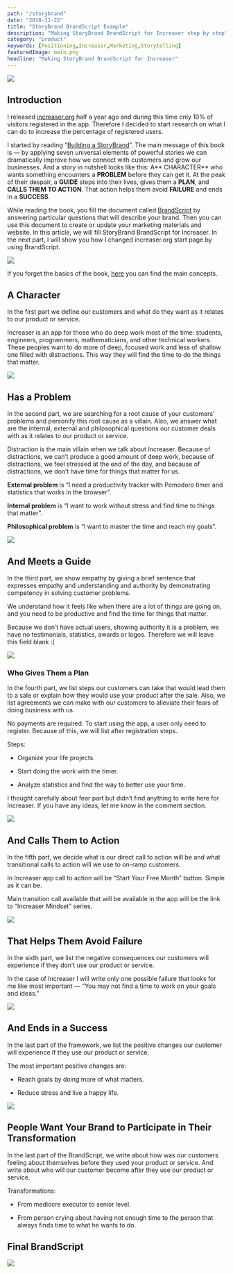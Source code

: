 ```yaml
---
path: "/storybrand"
date: "2018-11-22"
title: "StoryBrand BrandScript Example"
description: "Making StoryBrand BrandScript for Increaser step by step"
category: "product"
keywords: [Positioning,Increaser,Marketing,Storytelling]
featuredImage: main.png
headline: "Making StoryBrand BrandScript for Increaser"
---
```


![](/main.png)

## Introduction

I released [increaser.org](https://increaser.org/) half a year ago and during this time only 10% of visitors registered in the app. Therefore I decided to start research on what I can do to increase the percentage of registered users.

I started by reading “[Building a StoryBrand](https://www.amazon.com/Building-StoryBrand-Clarify-Message-Customers/dp/0718033329)”. The main message of this book is — by applying seven universal elements of powerful stories we can dramatically improve how we connect with customers and grow our businesses. And a story in nutshell looks like this: A** CHARACTER** who wants something encounters a **PROBLEM** before they can get it. At the peak of their despair, a **GUIDE** steps into their lives, gives them a **PLAN**, and **CALLS THEM TO ACTION**. That action helps them avoid **FAILURE** and ends in a **SUCCESS**.

While reading the book, you fill the document called [BrandScript](https://www.mystorybrand.com/) by answering particular questions that will describe your brand. Then you can use this document to create or update your marketing materials and website. In this article, we will fill StoryBrand BrandScript for Increaser. In the next part, I will show you how I changed increaser.org start page by using BrandScript.

![](storybrand.png)

If you forget the basics of the book, [here](https://booksconcepts.com/building-a-storybrand-by-donald-miller/) you can find the main concepts.

## **A Character**

In the first part we define our customers and what do they want as it relates to our product or service.

Increaser is an app for those who do deep work most of the time: students, engineers, programmers, mathematicians, and other technical workers. These peoples want to do more of deep, focused work and less of shallow one filled with distractions. This way they will find the time to do the things that matter.

![](character.png)

## Has a Problem

In the second part, we are searching for a root cause of your customers’ problems and personify this root cause as a villain. Also, we answer what are the internal, external and philosophical questions our customer deals with as it relates to our product or service.

Distraction is the main villain when we talk about Increaser. Because of distractions, we can’t produce a good amount of deep work, because of distractions, we feel stressed at the end of the day, and because of distractions, we don’t have time for things that matter for us.

**External problem** is “I need a productivity tracker with Pomodoro timer and statistics that works in the browser”.

**Internal problem** is “I want to work without stress and find time to things that matter”.

**Philosophical problem** is “I want to master the time and reach my goals”.

![](problem.png)

## And Meets a Guide

In the third part, we show empathy by giving a brief sentence that expresses empathy and understanding and authority by demonstrating competency in solving customer problems.

We understand how it feels like when there are a lot of things are going on, and you need to be productive and find the time for things that matter.

Because we don’t have actual users, showing authority it is a problem, we have no testimonials, statistics, awards or logos. Therefore we will leave this field blank :(

![](guide.png)

### Who Gives Them a Plan

In the fourth part, we list steps our customers can take that would lead them to a sale or explain how they would use your product after the sale. Also, we list agreements we can make with our customers to alleviate their fears of doing business with us.

No payments are required. To start using the app, a user only need to register. Because of this, we will list after registration steps.

Steps:

* Organize your life projects.

* Start doing the work with the timer.

* Analyze statistics and find the way to better use your time.

I thought carefully about fear part but didn’t find anything to write here for Increaser. If you have any ideas, let me know in the comment section.

![](plan.png)

## And Calls Them to Action

In the fifth part, we decide what is our direct call to action will be and what transitional calls to action will we use to on-ramp customers.

In Increaser app call to action will be “Start Your Free Month” button. Simple as it can be.

Main transition call available that will be available in the app will be the link to “Increaser Mindset” series.

![](action.png)

## That Helps Them Avoid Failure

In the sixth part, we list the negative consequences our customers will experience if they don’t use our product or service.

In the case of Increaser I will write only one possible failure that looks for me like most important — “You may not find a time to work on your goals and ideas.”

![](failure.png)

## And Ends in a Success

In the last part of the framework, we list the positive changes our customer will experience if they use our product or service.

The most important positive changes are:

* Reach goals by doing more of what matters.

* Reduce stress and live a happy life.

![](success.png)

## People Want Your Brand to Participate in Their Transformation

In the last part of the BrandScript, we write about how was our customers feeling about themselves before they used your product or service. And write about who will our customer become after they use our product or service.

Transformations:

* From mediocre executor to senior level.

* From person crying about having not enough time to the person that always finds time to what he wants to do.

## Final BrandScript

![](final.png)